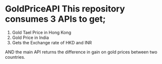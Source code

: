 # GoldPriceAPI This repository consumes 3 APIs to get; 
1) Gold Tael Price in Hong Kong
2) Gold Price in India
3) Gets the Exchange rate of HKD and INR

AND the main API returns the difference in gain on gold prices between two countries.
